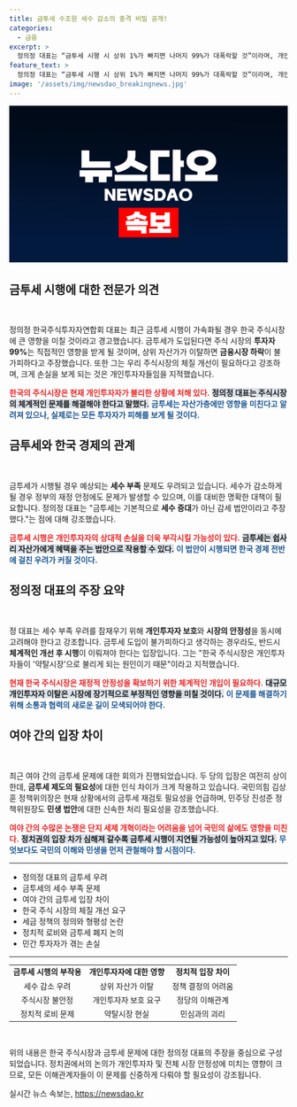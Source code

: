 ```yaml
---
title: 금투세 수조원 세수 감소의 충격 비밀 공개!
categories:
  - 금융
excerpt: >
  정의정 대표는 “금투세 시행 시 상위 1%가 빠지면 나머지 99%가 대폭락할 것”이라며, 개인투자자 보호와 증시 체질 개선이 선행되어야 한다고 경고했다. 부자 감세로 변질될 금투세 논란이 점화됐다.
feature_text: >
  정의정 대표는 “금투세 시행 시 상위 1%가 빠지면 나머지 99%가 대폭락할 것”이라며, 개인투자자 보호와 증시 체질 개선이 선행되어야 한다고 경고했다. 부자 감세로 변질될 금투세 논란이 점화됐다.
image: '/assets/img/newsdao_breakingnews.jpg'
---
```


<p><img src="/assets/img/newsdao_breakingnews.jpg" alt="ontimetimes 속보" /></p>

<h2 data-ke-size="size26">금투세 시행에 대한 전문가 의견</h2>

<p data-ke-size="size16">&nbsp;</p>

<p>정의정 한국주식투자자연합회 대표는 최근 금투세 시행이 가속화될 경우 한국 주식시장에 큰 영향을 미칠 것이라고 경고했습니다. 금투세가 도입된다면 주식 시장의 <b>투자자 99%</b>는 직접적인 영향을 받게 될 것이며, 상위 자산가가 이탈하면 <b>금융시장 하락</b>이 불가피하다고 주장했습니다. 또한 그는 우리 주식시장의 체질 개선이 필요하다고 강조하며, 크게 손실을 보게 되는 것은 개인투자자들임을 지적했습니다. </p>

<p><b><span style="color: #ee2323;">한국의 주식시장은 현재 개인투자자가 불리한 상황에 처해 있다.</span></b> <b><span style="background-color: #21538527;">정의정 대표는 주식시장의 체계적인 문제를 해결해야 한다고 말했다.</span></b> <b><span style="color: #1a5490;">금투세는 자산가층에만 영향을 미친다고 알려져 있으나, 실제로는 모든 투자자가 피해를 보게 될 것이다.</span></b></p>

<h2 data-ke-size="size26">금투세와 한국 경제의 관계</h2>

<p data-ke-size="size16">&nbsp;</p>

<p>금투세가 시행될 경우 예상되는 <b>세수 부족</b> 문제도 우려되고 있습니다. 세수가 감소하게 될 경우 정부의 재정 안정에도 문제가 발생할 수 있으며, 이를 대비한 명확한 대책이 필요합니다. 정의정 대표는 "금투세는 기본적으로 <b>세수 증대</b>가 아닌 감세 법안이라고 주장했다."는 점에 대해 강조했습니다.</p>

<p><b><span style="color: #ee2323;">금투세 시행은 개인투자자의 상대적 손실을 더욱 부각시킬 가능성이 있다.</span></b> <b><span style="background-color: #21538527;">금투세는 쉽사리 자산가에게 혜택을 주는 법안으로 작용할 수 있다.</span></b> <b><span style="color: #1a5490;">이 법안이 시행되면 한국 경제 전반에 걸친 우려가 커질 것이다.</span></b></p>

<h2 data-ke-size="size26">정의정 대표의 주장 요약</h2>

<p data-ke-size="size16">&nbsp;</p>

<p>정 대표는 세수 부족 우려를 잠재우기 위해 <b>개인투자자 보호</b>와 <b>시장의 안정성</b>을 동시에 고려해야 한다고 강조합니다. 금투세 도입이 불가피하다고 생각하는 경우라도, 반드시 <b>체계적인 개선 후 시행</b>이 이뤄져야 한다는 입장입니다. 그는 "한국 주식시장은 개인투자자들이 '약탈시장'으로 불리게 되는 원인이기 때문"이라고 지적했습니다.</p>

<p><b><span style="color: #ee2323;">현재 한국 주식시장은 재정적 안정성을 확보하기 위한 체계적인 개입이 필요하다.</span></b> <b><span style="background-color: #21538527;">대규모 개인투자자 이탈은 시장에 장기적으로 부정적인 영향을 미칠 것이다.</span></b> <b><span style="color: #1a5490;">이 문제를 해결하기 위해 소통과 협력의 새로운 길이 모색되어야 한다.</span></b></p>

<h2 data-ke-size="size26">여야 간의 입장 차이</h2>

<p data-ke-size="size16">&nbsp;</p>

<p>최근 여야 간의 금투세 문제에 대한 회의가 진행되었습니다. 두 당의 입장은 여전히 상이한데, <b>금투세 제도의 필요성</b>에 대한 인식 차이가 크게 작용하고 있습니다. 국민의힘 김상훈 정책위의장은 현재 상황에서의 금투세 재검토 필요성을 언급하며, 민주당 진성준 정책위원장도 <b>민생 법안</b>에 대한 신속한 처리 필요성을 강조했습니다.</p>

<p><b><span style="color: #ee2323;">여야 간의 수많은 논쟁은 단지 세제 개혁이라는 어려움을 넘어 국민의 삶에도 영향을 미친다.</span></b> <b><span style="background-color: #21538527;">정치권의 입장 차가 심해져 갈수록 금투세 시행이 지연될 가능성이 높아지고 있다.</span></b> <b><span style="color: #1a5490;">무엇보다도 국민의 이해와 민생을 먼저 관철해야 할 시점이다.</span></b></p>

<hr>

<ul>
<li>정의정 대표의 금투세 우려</li>
<li>금투세의 세수 부족 문제</li>
<li>여야 간의 금투세 입장 차이</li>
<li>한국 주식 시장의 체질 개선 요구</li>
<li>세금 정책의 정의와 형평성 논란</li>
<li>정치적 로비와 금투세 폐지 논의</li>
<li>민간 투자자가 겪는 손실</li>
</ul>

<hr>

<table style="width: 100%;">
<tr>
<td style="text-align: center; height: 17px;"><b>금투세 시행의 부작용</b></td>
<td style="text-align: center; height: 17px;"><b>개인투자자에 대한 영향</b></td>
<td style="text-align: center; height: 17px;"><b>정치적 입장 차이</b></td>
</tr>
<tr>
<td style="text-align: center; height: 17px;">세수 감소 우려</td>
<td style="text-align: center; height: 17px;">상위 자산가 이탈</td>
<td style="text-align: center; height: 17px;">정책 결정의 어려움</td>
</tr>
<tr>
<td style="text-align: center; height: 17px;">주식시장 불안정</td>
<td style="text-align: center; height: 17px;">개인투자자 보호 요구</td>
<td style="text-align: center; height: 17px;">정당의 이해관계</td>
</tr>
<tr>
<td style="text-align: center; height: 17px;">정치적 로비 문제</td>
<td style="text-align: center; height: 17px;">약탈시장 현실</td>
<td style="text-align: center; height: 17px;">민심과의 괴리</td>
</tr>
</table>

<p data-ke-size="size16">&nbsp;</p> 

<p>위의 내용은 한국 주식시장과 금투세 문제에 대한 정의정 대표의 주장을 중심으로 구성되었습니다. 정치권에서의 논의가 개인투자자 및 전체 시장 안정성에 미치는 영향이 크므로, 모든 이해관계자들이 이 문제를 신중하게 다뤄야 할 필요성이 강조됩니다.</p>
실시간 뉴스 속보는, <a href="https://newsdao.kr" rel="dofollow">https://newsdao.kr</a>


